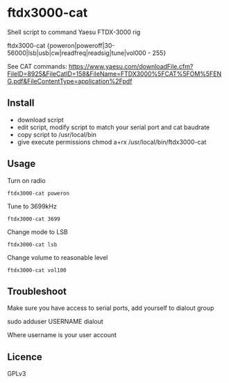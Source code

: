 # ftdx3000-cat
Shell script to command Yaesu FTDX-3000 rig

ftdx3000-cat  {poweron|poweroff|30-56000|lsb|usb|cw|readfreq|readsig|tune|vol000 - 255}

See CAT commands: https://www.yaesu.com/downloadFile.cfm?FileID=8925&FileCatID=158&FileName=FTDX3000%5FCAT%5FOM%5FENG.pdf&FileContentType=application%2Fpdf

## Install

* download script
* edit script, modify script to match your serial port and cat baudrate
* copy script to /usr/local/bin
* give execute permissions   chmod a+rx /usr/local/bin/ftdx3000-cat

## Usage

Turn on radio

    ftdx3000-cat poweron

Tune to 3699kHz

    ftdx3000-cat 3699

Change mode to LSB

    ftdx3000-cat lsb
   
Change volume to reasonable level

    ftdx3000-cat vol100

## Troubleshoot

Make sure you have access to serial ports, add yourself to dialout group

   sudo adduser USERNAME dialout
   
Where username is your user account

## Licence

GPLv3
